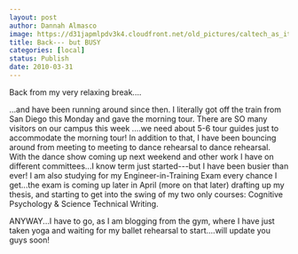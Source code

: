 ```yaml
---
layout: post
author: Dannah Almasco
image: https://d31japmlpdv3k4.cloudfront.net/old_pictures/caltech_as_it_happens/6a0105349b8251970b013110023dd4970c.jpg
title: Back--- but BUSY
categories: [local]
status: Publish
date: 2010-03-31
---
```


Back from my very relaxing break....

...and have been running around since then. I literally got off the train from San Diego this Monday and gave the morning tour. There are SO many visitors on our campus this week ....we need about 5-6 tour guides just to accommodate the morning tour!
In addition to that, I have been bouncing around from meeting to meeting to dance rehearsal to dance rehearsal. With the dance show coming up next weekend and other work I have on different committees...I know term just started---but I have been busier than ever!
I am also studying for my Engineer-in-Training Exam every chance I get...the exam is coming up later in April (more on that later) drafting up my thesis, and starting to get into the swing of my two only courses: Cognitive Psychology &amp; Science Technical Writing.

ANYWAY...I have to go, as I am blogging from the gym, where I have just taken yoga and waiting for my ballet rehearsal to start....will update you guys soon!

